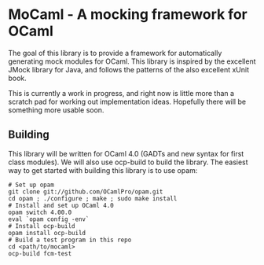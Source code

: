 # MoCaml - A mocking framework for OCaml

The goal of this library is to provide a framework for automatically generating mock modules for OCaml. This library is inspired by the excellent JMock library for Java, and follows the patterns of the also excellent xUnit book.

This is currently a work in progress, and right now is little more than a scratch pad for working out implementation ideas. Hopefully there will be something more usable soon.

## Building

This library will be written for OCaml 4.0 (GADTs and new syntax for first class modules). We will also use ocp-build to build the library. The easiest way to get started with building this library is to use opam:

```
# Set up opam
git clone git://github.com/OCamlPro/opam.git
cd opam ; ./configure ; make ; sudo make install
# Install and set up OCaml 4.0
opam switch 4.00.0
eval `opam config -env`
# Install ocp-build
opam install ocp-build
# Build a test program in this repo
cd <path/to/mocaml>
ocp-build fcm-test
```
